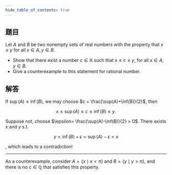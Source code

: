```yaml
---
hide_table_of_contents: true
---
```

## 題目

Let $A$ and $B$ be two nonempty sets of real numbers with the property that $x\leq y$ for all $x\in A, y\in B.$ 

+ Show that there exist a number $c\in\mathbb{R}$ such that $x\leq c\leq y$, for all $x\in A, y\in B.$ 
+ Give a counterexample to this statement for rational number.

## 解答

If $\sup(A)\leq\inf(B)$, we may choose $c = \frac{\sup(A)+\inf(B)}{2}$, then 

$$
x\leq\sup(A)\leq c\leq\inf(B)\leq y.
$$

Suppose not, choose $\epsilon= \frac{\sup(A)-\inf(B)}{2} > 0$. There exists $x$ and $y$ s.t.

$$
y < \inf(B)+\epsilon = \sup(A)-\epsilon < x
$$

, which leads to a contradiction!

----

As a counterexample, consider $A = \lbrace x \mid x < \pi \rbrace$ and $B = \lbrace y \mid y > \pi\rbrace$, and there is no $c \in \mathbb{Q}$ that satisfies this property.